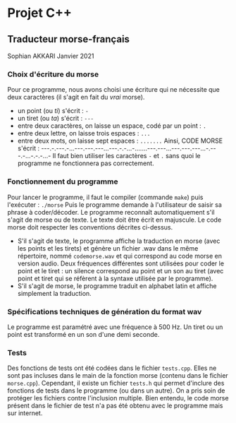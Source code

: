# Projet C++
## Traducteur morse-français
Sophian AKKARI
Janvier 2021

### Choix d'écriture du morse
Pour ce programme, nous avons choisi une écriture qui ne nécessite que deux caractères (il s'agit en fait du _vrai_ morse).
* un point (ou _ti_) s'écrit : `-`
* un tiret (ou _ta_) s'écrit : `---`
* entre deux caractères, on laisse un espace, codé par un point : `.`
* entre deux lettre, on laisse trois espaces : `...`
* entre deux mots, on laisse sept espaces : `.......`
Ainsi, CODE MORSE s'écrit :
    ---.-.---.-...---.---.---...---.-.-...-.......---.---...---.---.---...-.---.-...-.-.-...-
Il faut bien utiliser les caractères `-` et `.` sans quoi le programme ne fonctionnera pas correctement.

### Fonctionnement du programme
Pour lancer le programme, il faut le compiler (commande `make`) puis l'exécuter : `./morse`
Puis le programme demande à l'utilisateur de saisir sa phrase à coder/décoder. Le programme reconnaît automatiquement s'il s'agit de morse ou de texte. Le texte doit être écrit en majuscule. Le code morse doit respecter les conventions décrites ci-dessus.
* S'il s'agit de texte, le programme affiche la traduction en morse (avec les points et les tirets) et génère un fichier .wav dans le même répertoire, nommé `codemorse.wav` et qui correspond au code morse en version audio. Deux fréquences différentes sont utilisées pour coder le point et le tiret : un silence correspond au point et un son au tiret (avec point et tiret qui se réfèrent à la syntaxe utilisée par le programme).
* S'il s'agit de morse, le programme traduit en alphabet latin et affiche simplement la traduction.

### Spécifications techniques de génération du format wav
Le programme est paramétré avec une fréquence à 500 Hz. Un tiret ou un point est transformé en un son d'une demi seconde.

### Tests
Des fonctions de tests ont été codées dans le fichier `tests.cpp`. 
Elles ne sont pas incluses dans le main de la fonction morse (contenu dans le fichier `morse.cpp`). Cependant, il existe un fichier `tests.h` qui permet d'inclure des fonctions de tests dans le programme (ou dans un autre). On a pris soin de protéger les fichiers contre l'inclusion multiple.
Bien entendu, le code morse présent dans le fichier de test n'a pas été obtenu avec le programme mais sur internet.

